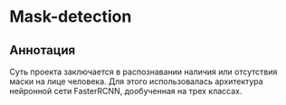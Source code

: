 # Mask-detection
## Аннотация
Суть проекта заключается в распознавании наличия или отсутствия маски на лице человека. Для этого использовалась архитектура нейронной сети FasterRCNN, дообученная на трех классах.
